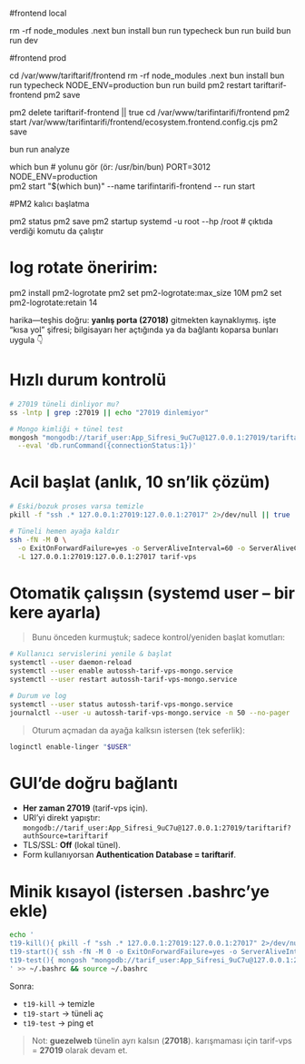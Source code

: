 

#frontend  local 

rm -rf node_modules  .next
bun install
bun run typecheck
bun run build
bun run dev





#frontend  prod

cd /var/www/tariftarif/frontend
rm -rf node_modules  .next
bun install
bun run typecheck
NODE_ENV=production bun run build
pm2 restart tariftarif-frontend
pm2 save


pm2 delete tariftarif-frontend || true
cd /var/www/tarifintarifi/frontend
pm2 start /var/www/tarifintarifi/frontend/ecosystem.frontend.config.cjs
pm2 save




bun run analyze

which bun         # yolunu gör (ör: /usr/bin/bun)
PORT=3012 NODE_ENV=production \
pm2 start "$(which bun)" --name tarifintarifi-frontend -- run start


#PM2 kalıcı başlatma

pm2 status
pm2 save
pm2 startup systemd -u root --hp /root   # çıktıda verdiği komutu da çalıştır
# log rotate öneririm:
pm2 install pm2-logrotate
pm2 set pm2-logrotate:max_size 10M
pm2 set pm2-logrotate:retain 14



harika—teşhis doğru: **yanlış porta (27018)** gitmekten kaynaklıymış.
işte “kısa yol” şifresi; bilgisayarı her açtığında ya da bağlantı koparsa bunları uygula 👇

# Hızlı durum kontrolü

```bash
# 27019 tüneli dinliyor mu?
ss -lntp | grep :27019 || echo "27019 dinlemiyor"

# Mongo kimliği + tünel test
mongosh "mongodb://tarif_user:App_Sifresi_9uC7u@127.0.0.1:27019/tariftarif?authSource=tariftarif" \
  --eval 'db.runCommand({connectionStatus:1})'
```

# Acil başlat (anlık, 10 sn’lik çözüm)

```bash
# Eski/bozuk proses varsa temizle
pkill -f "ssh .* 127.0.0.1:27019:127.0.0.1:27017" 2>/dev/null || true

# Tüneli hemen ayağa kaldır
ssh -fN -M 0 \
  -o ExitOnForwardFailure=yes -o ServerAliveInterval=60 -o ServerAliveCountMax=3 \
  -L 127.0.0.1:27019:127.0.0.1:27017 tarif-vps
```

# Otomatik çalışsın (systemd user – bir kere ayarla)

> Bunu önceden kurmuştuk; sadece kontrol/yeniden başlat komutları:

```bash
# Kullanıcı servislerini yenile & başlat
systemctl --user daemon-reload
systemctl --user enable autossh-tarif-vps-mongo.service
systemctl --user restart autossh-tarif-vps-mongo.service

# Durum ve log
systemctl --user status autossh-tarif-vps-mongo.service
journalctl --user -u autossh-tarif-vps-mongo.service -n 50 --no-pager
```

> Oturum açmadan da ayağa kalksın istersen (tek seferlik):

```bash
loginctl enable-linger "$USER"
```

# GUI’de doğru bağlantı

* **Her zaman 27019** (tarif-vps için).
* URI’yi direkt yapıştır:
  `mongodb://tarif_user:App_Sifresi_9uC7u@127.0.0.1:27019/tariftarif?authSource=tariftarif`
* TLS/SSL: **Off** (lokal tünel).
* Form kullanıyorsan **Authentication Database = tariftarif**.

# Minik kısayol (istersen .bashrc’ye ekle)

```bash
echo '
t19-kill(){ pkill -f "ssh .* 127.0.0.1:27019:127.0.0.1:27017" 2>/dev/null || true; }
t19-start(){ ssh -fN -M 0 -o ExitOnForwardFailure=yes -o ServerAliveInterval=60 -o ServerAliveCountMax=3 -L 127.0.0.1:27019:127.0.0.1:27017 tarif-vps; }
t19-test(){ mongosh "mongodb://tarif_user:App_Sifresi_9uC7u@127.0.0.1:27019/tariftarif?authSource=tariftarif" --eval "db.runCommand({ping:1})"; }
' >> ~/.bashrc && source ~/.bashrc
```

Sonra:

* `t19-kill` → temizle
* `t19-start` → tüneli aç
* `t19-test` → ping et

> Not: **guezelweb** tünelin ayrı kalsın (**27018**). karışmaması için tarif-vps = **27019** olarak devam et.
